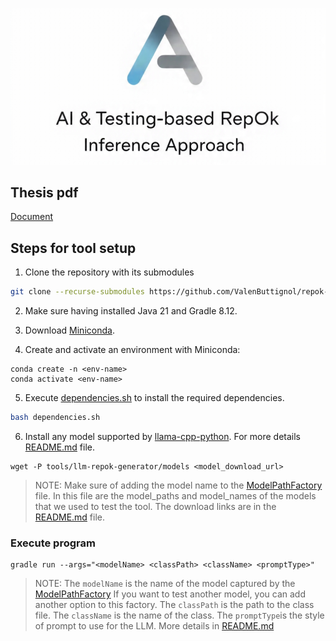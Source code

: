 ![AtrIA Logo](logo.png)

## Thesis pdf
[Document](tesis.pdf)

## Steps for tool setup

1. Clone the repository with its submodules
```bash
git clone --recurse-submodules https://github.com/ValenButtignol/repok-generator-tool.git atria
```

2. Make sure having installed Java 21 and Gradle 8.12.

3. Download [Miniconda](https://docs.anaconda.com/miniconda/).

4. Create and activate an environment with Miniconda:
```
conda create -n <env-name>
conda activate <env-name>
```

5. Execute [dependencies.sh](dependencies.sh) to install the required dependencies.
```bash
bash dependencies.sh
```

6. Install any model supported by [llama-cpp-python](https://github.com/abetlen/llama-cpp-python). For more details [README.md](tools/llm-repok-generator/README.md) file.
```
wget -P tools/llm-repok-generator/models <model_download_url>
```

> NOTE: Make sure of adding the model name to the [ModelPathFactory](tools/llm-repok-generator/classes/factories/model_path_factory.py) file. In this file are the model_paths and model_names of the models that we used to test the tool. The download links are in the [README.md](tools/llm-repok-generator/README.md) file.

### Execute program
```
gradle run --args="<modelName> <classPath> <className> <promptType>"
```

> NOTE: The `modelName` is the name of the model captured by the [ModelPathFactory](tools/llm-repok-generator/classes/factories/model_path_factory.py) If you want to test another model, you can add another option to this factory. 
> The `classPath` is the path to the class file. The `className` is the name of the class.
> The `promptType`is the style of prompt to use for the LLM. More details in [README.md](tools/llm-repok-generator/README.md)
